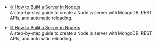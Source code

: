 - [🌐 How to Build a Server in Node.js](./Servers/01_how-to-build-server-in-nodejs/server/README.md)  
  A step-by-step guide to create a Node.js server with MongoDB, REST APIs, and automatic reloading..

- [🌐 How to Build a Server in Node.js](./Servers/01_how-to-build-server-in-nodejs/server/README.md)  
  A step-by-step guide to create a Node.js server with MongoDB, REST APIs, and automatic reloading..
